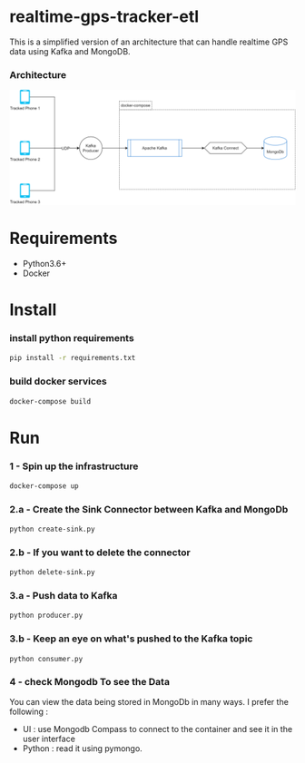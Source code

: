 # realtime-gps-tracker-etl
This is a simplified version of an architecture that can handle realtime GPS data using Kafka and MongoDB.

### Architecture

![Architecture](architecture.png "Architecture")

# Requirements
- Python3.6+
- Docker


# Install
### install python requirements
```bash
pip install -r requirements.txt
```
### build docker services
```bash
docker-compose build
```

# Run
### 1 - Spin up the infrastructure
```bash
docker-compose up
```

### 2.a - Create the Sink Connector between Kafka and MongoDb
```bash
python create-sink.py
```

### 2.b - If you want to delete the connector
```bash
python delete-sink.py
```

### 3.a - Push data to Kafka
```bash
python producer.py
```

### 3.b - Keep an eye on what's pushed to the Kafka topic
```bash
python consumer.py
```


### 4 - check Mongodb To see the Data
You can view the data being stored in MongoDb in many ways. I prefer the following :
- UI : use Mongodb Compass to connect to the container and see it in the user interface
- Python : read it using pymongo.